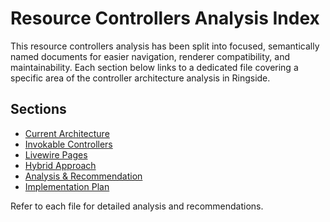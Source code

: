 # Resource Controllers Analysis Index

This resource controllers analysis has been split into focused, semantically named documents for easier navigation, renderer compatibility, and maintainability. Each section below links to a dedicated file covering a specific area of the controller architecture analysis in Ringside.

## Sections
- [Current Architecture](current-architecture.md)
- [Invokable Controllers](invokable-controllers.md)
- [Livewire Pages](livewire-pages.md)
- [Hybrid Approach](hybrid-approach.md)
- [Analysis & Recommendation](analysis-recommendation.md)
- [Implementation Plan](implementation-plan.md)

Refer to each file for detailed analysis and recommendations.
